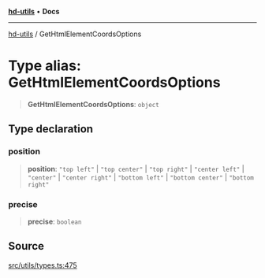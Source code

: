 [**hd-utils**](../README.md) • **Docs**

***

[hd-utils](../globals.md) / GetHtmlElementCoordsOptions

# Type alias: GetHtmlElementCoordsOptions

> **GetHtmlElementCoordsOptions**: `object`

## Type declaration

### position

> **position**: `"top left"` \| `"top center"` \| `"top right"` \| `"center left"` \| `"center"` \| `"center right"` \| `"bottom left"` \| `"bottom center"` \| `"bottom right"`

### precise

> **precise**: `boolean`

## Source

[src/utils/types.ts:475](https://github.com/AhmadHddad/h-utils/blob/8e9e542f98b1a43a336ce585dc8666b21b0e894d/src/utils/types.ts#L475)
